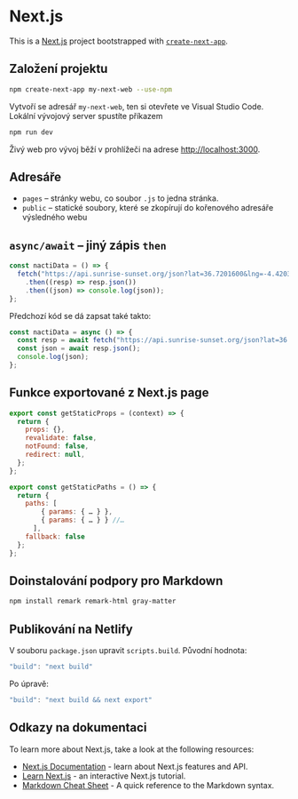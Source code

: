 # Next.js

This is a [Next.js](https://nextjs.org/) project bootstrapped with [`create-next-app`](https://github.com/vercel/next.js/tree/canary/packages/create-next-app).

## Založení projektu

```bash
npm create-next-app my-next-web --use-npm
```

Vytvoří se adresář `my-next-web`, ten si otevřete ve Visual Studio Code. Lokální vývojový server spustíte příkazem

```bash
npm run dev
```

Živý web pro vývoj běží v prohlížeči na adrese [http://localhost:3000](http://localhost:3000).

## Adresáře

- `pages` – stránky webu, co soubor `.js` to jedna stránka.
- `public` – statické soubory, které se zkopírují do kořenového adresáře výsledného webu

## `async/await` – jiný zápis `then`

```javascript
const nactiData = () => {
  fetch("https://api.sunrise-sunset.org/json?lat=36.7201600&lng=-4.4203400")
    .then((resp) => resp.json())
    .then((json) => console.log(json));
};
```

Předchozí kód se dá zapsat také takto:

```javascript
const nactiData = async () => {
  const resp = await fetch("https://api.sunrise-sunset.org/json?lat=36.7201600&lng=-4.4203400");
  const json = await resp.json();
  console.log(json);
};
```

## Funkce exportované z Next.js page

```javascript
export const getStaticProps = (context) => {
  return {
    props: {},
    revalidate: false,
    notFound: false,
    redirect: null,
  };
};
```

```javascript
export const getStaticPaths = () => {
  return {
    paths: [
        { params: { … } },
        { params: { … } } //…
      ],
    fallback: false
  };
};
```

## Doinstalování podpory pro Markdown

```bash
npm install remark remark-html gray-matter
```

## Publikování na Netlify

V souboru `package.json` upravit `scripts.build`. Původní hodnota:

```javascript
"build": "next build"
```

Po úpravě:

```javascript
"build": "next build && next export"
```

## Odkazy na dokumentaci

To learn more about Next.js, take a look at the following resources:

- [Next.js Documentation](https://nextjs.org/docs) - learn about Next.js features and API.
- [Learn Next.js](https://nextjs.org/learn) - an interactive Next.js tutorial.
- [Markdown Cheat Sheet](https://www.markdownguide.org/cheat-sheet/) - A quick reference to the Markdown syntax.
